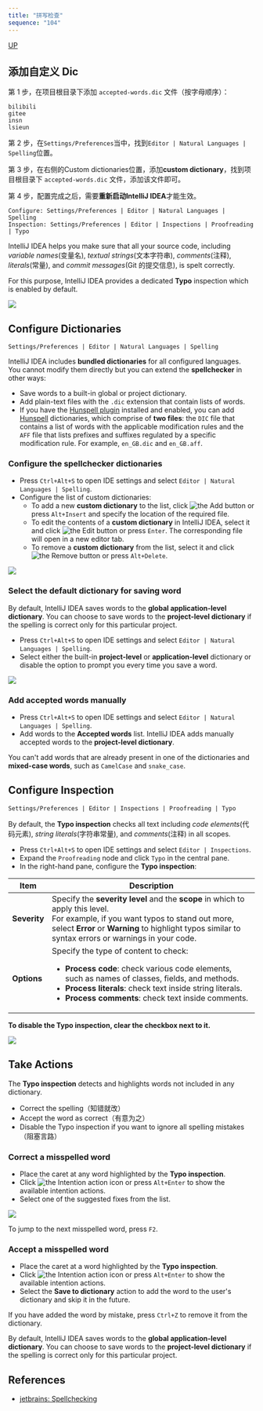 ```yaml
---
title: "拼写检查"
sequence: "104"
---
```


[UP](/ide/intellij-idea-index.html)

## 添加自定义 Dic

第 1 步，在项目根目录下添加 `accepted-words.dic` 文件（按字母顺序）：

```text
bilibili
gitee
insn
lsieun
```

第 2 步，在`Settings/Preferences`当中，找到`Editor | Natural Languages | Spelling`位置。

第 3 步，在右侧的Custom dictionaries位置，添加**custom dictionary**，找到项目根目录下 `accepted-words.dic` 文件，添加该文件即可。

第 4 步，配置完成之后，需要**重新启动IntelliJ IDEA**才能生效。

```text
Configure: Settings/Preferences | Editor | Natural Languages | Spelling
Inspection: Settings/Preferences | Editor | Inspections | Proofreading | Typo
```

IntelliJ IDEA helps you make sure that all your source code, including _variable names_(变量名), _textual strings_(文本字符串), _comments_(注释), _literals_(常量), and _commit messages_(Git 的提交信息), is spelt correctly.

For this purpose, IntelliJ IDEA provides a dedicated **Typo** inspection which is enabled by default.

![](/assets/images/intellij/ij_typo_change_to.png)





## Configure Dictionaries

```text
Settings/Preferences | Editor | Natural Languages | Spelling
```

IntelliJ IDEA includes **bundled dictionaries** for all configured languages. You cannot modify them directly but you can extend the **spellchecker** in other ways:

- Save words to a built-in global or project dictionary.
- Add plain-text files with the `.dic` extension that contain lists of words.
- If you have the [Hunspell plugin](https://plugins.jetbrains.com/plugin/10275-hunspell) installed and enabled, you can add [Hunspell](https://hunspell.github.io/) dictionaries, which comprise of **two files**: the `DIC` file that contains a list of words with the applicable modification rules and the `AFF` file that lists prefixes and suffixes regulated by a specific modification rule. For example, `en_GB.dic` and `en_GB.aff`.

### Configure the spellchecker dictionaries

- Press `Ctrl+Alt+S` to open IDE settings and select `Editor | Natural Languages | Spelling`.
- Configure the list of custom dictionaries:
  - To add a new **custom dictionary** to the list, click ![the Add button](/assets/images/intellij/icons.general.add.svg) or press `Alt+Insert` and specify the location of the required file.
  - To edit the contents of a **custom dictionary** in IntelliJ IDEA, select it and click ![the Edit button](/assets/images/intellij/icons.actions.edit.svg) or press `Enter`. The corresponding file will open in a new editor tab.
  - To remove a **custom dictionary** from the list, select it and click ![the Remove button](/assets/images/intellij/icons.general.remove.svg) or press `Alt+Delete`.

![](/assets/images/intellij/settings-editor-natural-languages-spelling.png)

### Select the default dictionary for saving word

By default, IntelliJ IDEA saves words to the **global application-level dictionary**.
You can choose to save words to the **project-level dictionary** if the spelling is correct only for this particular project.

- Press `Ctrl+Alt+S` to open IDE settings and select `Editor | Natural Languages | Spelling`.
- Select either the built-in **project-level** or **application-level** dictionary or disable the option to prompt you every time you save a word.

![](/assets/images/intellij/settings-editor-natural-languages-spelling.png)

### Add accepted words manually

- Press `Ctrl+Alt+S` to open IDE settings and select `Editor | Natural Languages | Spelling`.
- Add words to the **Accepted words** list. IntelliJ IDEA adds manually accepted words to the **project-level dictionary**.

You can't add words that are already present in one of the dictionaries and **mixed-case words**, such as `CamelCase` and `snake_case`.

## Configure Inspection

```text
Settings/Preferences | Editor | Inspections | Proofreading | Typo
```

By default, the **Typo inspection** checks all text including _code elements_(代码元素), _string literals_(字符串常量), and _comments_(注释) in all scopes.

- Press `Ctrl+Alt+S` to open IDE settings and select `Editor | Inspections`.
- Expand the `Proofreading` node and click `Typo` in the central pane.
- In the right-hand pane, configure the **Typo inspection**:

<table>
<thead>
<tr>
    <th>Item</th>
    <th>Description</th>
</tr>
</thead>
<tbody>
<tr>
<td><strong>Severity</strong></td>
<td>
Specify the <strong>severity level</strong> and the <strong>scope</strong> in which to apply this level.<br/>
For example, if you want typos to stand out more, select <b>Error</b> or <b>Warning</b> to highlight typos similar to syntax errors or warnings in your code.
</td>
</tr>
<tr>
<td><strong>Options</strong></td>
<td>
Specify the type of content to check:
<ul>
    <li><b>Process code</b>: check various code elements, such as names of classes, fields, and methods.</li>
    <li><b>Process literals</b>: check text inside string literals.</li>
    <li><b>Process comments</b>: check text inside comments.</li>
</ul>
</td>
</tr>
</tbody>
</table>

**To disable the Typo inspection, clear the checkbox next to it.**

![](/assets/images/intellij/settings-editor-inspections-proofreading-typo.png)



## Take Actions

The **Typo inspection** detects and highlights words not included in any dictionary.

- Correct the spelling（知错就改）
- Accept the word as correct（有意为之）
- Disable the Typo inspection if you want to ignore all spelling mistakes（阻塞言路）

### Correct a misspelled word

- Place the caret at any word highlighted by the **Typo inspection**.
- Click ![the Intention action icon](/assets/images/intellij/icons.actions.intentionBulb.svg) or press `Alt+Enter` to show the available intention actions.
- Select one of the suggested fixes from the list.

![](/assets/images/intellij/ij_typo_change_to.animated.gif)

To jump to the next misspelled word, press `F2`.

### Accept a misspelled word

- Place the caret at a word highlighted by the **Typo inspection**.
- Click ![the Intention action icon](/assets/images/intellij/icons.actions.intentionBulb.svg) or press `Alt+Enter` to show the available intention actions.
- Select the **Save to dictionary** action to add the word to the user's dictionary and skip it in the future.

If you have added the word by mistake, press `Ctrl+Z` to remove it from the dictionary.

By default, IntelliJ IDEA saves words to the **global application-level dictionary**.
You can choose to save words to the **project-level dictionary** if the spelling is correct only for this particular project.

## References

- [jetbrains: Spellchecking](https://www.jetbrains.com/help/idea/spellchecking.html)
